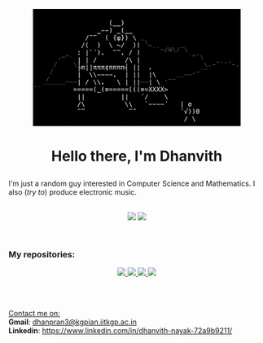 <p align="center"> 
  <img src="cyclops.gif" height="230">
</p>

# <p align="center"> Hello there, I'm Dhanvith </p>
 
I'm just a random guy interested in Computer Science and Mathematics. I also (*try to*) produce electronic music. <br><br>

<p align="center">
  <img src="https://github-readme-stats.vercel.app/api?username=BAGUVIX456&theme=radical&show_icons=true&hide_border=true" height="200">
  <img src="https://github-readme-stats.vercel.app/api/top-langs/?username=BAGUVIX456&theme=radical&show_icons=true&hide_border=true&layout=compact">
</p> <br>

### My repositories: <be>
<div align="center">
  <a href="https://github.com/BAGUVIX456/sudoku-dlx">
    <img src="https://github-readme-stats.vercel.app/api/pin/?username=BAGUVIX456&repo=sudoku-dlx&show_owner=true&theme=radical&hide_border=true">
  </a>
  <a href="https://github.com/BAGUVIX456/sudoku-solver">
    <img src="https://github-readme-stats.vercel.app/api/pin/?username=BAGUVIX456&repo=sudoku-solver&show_owner=true&theme=radical&hide_border=true">
  </a>
  <a href="https://github.com/BAGUVIX456/advent-of-code">
    <img src="https://github-readme-stats.vercel.app/api/pin/?username=BAGUVIX456&repo=advent-of-code&show_owner=true&theme=radical&hide_border=true">
  </a> 
  <a href="https://github.com/BAGUVIX456/OpenGL-template">
    <img src="https://github-readme-stats.vercel.app/api/pin/?username=BAGUVIX456&repo=OpenGL-template&show_owner=true&theme=radical&hide_border=true">
  </a>
</div>

<br><br>

<u>Contact me on:</u> <br>
**Gmail**: dhanpran3@kgpian.iitkgp.ac.in <br>
**Linkedin**: https://www.linkedin.com/in/dhanvith-nayak-72a9b9211/ <br>
